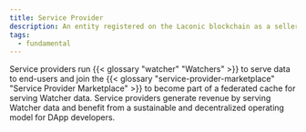 ```yaml
---
title: Service Provider
description: An entity registered on the Laconic blockchain as a seller of IPLD blocks.
tags:
  - fundamental
---
```


Service providers run {{< glossary "watcher" "Watchers" >}} to serve data to end-users and join the {{< glossary "service-provider-marketplace" "Service Provider Marketplace" >}} to become part of a federated cache for serving Watcher data. Service providers generate revenue by serving Watcher data and benefit from a sustainable and decentralized operating model for DApp developers.
